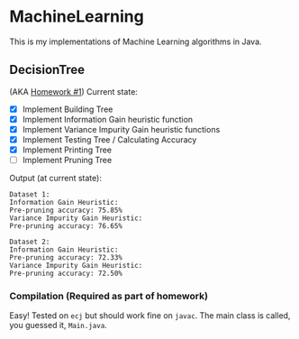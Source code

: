 # MachineLearning
This is my implementations of Machine Learning algorithms in Java.

## DecisionTree
(AKA [Homework #1](http://www.hlt.utdallas.edu/~vgogate/ml/2018s/homeworks.html))
Current state:
- [x] Implement Building Tree
- [x] Implement Information Gain heuristic function
- [x] Implement Variance Impurity Gain heuristic functions
- [x] Implement Testing Tree / Calculating Accuracy
- [x] Implement Printing Tree
- [ ] Implement Pruning Tree

Output (at current state):
```
Dataset 1:
Information Gain Heuristic:
Pre-pruning accuracy: 75.85%
Variance Impurity Gain Heuristic:
Pre-pruning accuracy: 76.65%

Dataset 2:
Information Gain Heuristic:
Pre-pruning accuracy: 72.33%
Variance Impurity Gain Heuristic:
Pre-pruning accuracy: 72.50%
```

### Compilation (Required as part of homework)
Easy! Tested on `ecj` but should work fine on `javac`. The main class is called, you guessed it, `Main.java`.